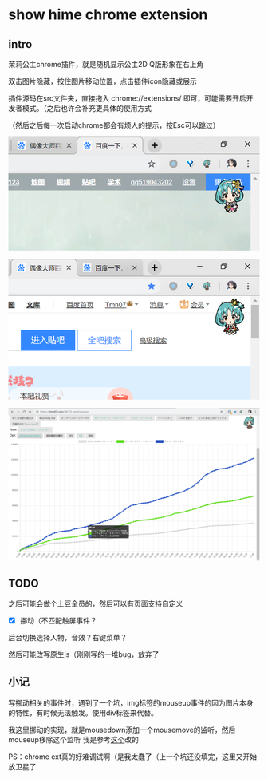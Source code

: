 # show hime chrome extension

## intro

茉莉公主chrome插件，就是随机显示公主2D Q版形象在右上角

双击图片隐藏，按住图片移动位置，点击插件icon隐藏或展示

插件源码在src文件夹，直接拖入 chrome://extensions/ 即可，可能需要开启开发者模式。（之后也许会补充更具体的使用方式

（然后之后每一次启动chrome都会有烦人的提示，按Esc可以跳过）

![](1.png)

![](2.png)

![](3.png)

## TODO

之后可能会做个土豆全员的，然后可以有页面支持自定义

- [x] 挪动（不匹配触屏事件？

后台切换选择人物，音效？右键菜单？

然后可能改写原生js（刚刚写的一堆bug，放弃了

## 小记

写挪动相关的事件时，遇到了一个坑，img标签的mouseup事件的因为图片本身的特性，有时候无法触发。使用div标签来代替。

我这里挪动的实现，就是mousedown添加一个mousemove的监听，然后mouseup移除这个监听 我是参考[这个](https://stackoverflow.com/questions/33948464/move-an-image-with-javascript-using-mouse-events)改的

PS：chrome ext真的好难调试啊（是我太蠢了（上一个坑还没填完，这里又开始放卫星了